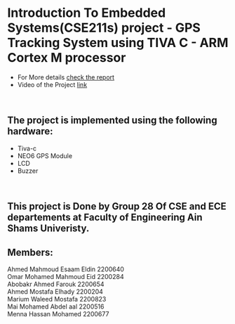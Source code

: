 # Introduction To Embedded Systems(CSE211s) project - GPS Tracking System using TIVA C - ARM Cortex M processor
* For More details [check the report]()
* Video of the Project [link]()
</br>

## The project is implemented using the following hardware:
* Tiva-c
* NEO6 GPS Module  
* LCD
* Buzzer 

</br>

## This project is Done by Group 28 Of CSE and ECE departements at Faculty of Engineering Ain Shams Univeristy. </br>
## Members: </br>
Ahmed Mahmoud Esaam Eldin 2200640 </br>
Omar Mohamed Mahmoud Eid  2200284 </br>
Abobakr Ahmed Farouk 2200654 </br>
Ahmed Mostafa Elhady 2200204 </br>
Marium Waleed Mostafa 2200823 </br>
Mai Mohamed Abdel aal 2200516 </br>
Menna Hassan Mohamed 2200677 </br>
